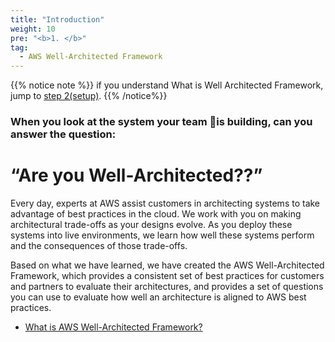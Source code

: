 ```yaml
---
title: "Introduction"
weight: 10
pre: "<b>1. </b>"
tag:
  - AWS Well-Architected Framework
---
```


{{% notice note %}}
if you understand What is Well Architected Framework, jump to [step 2(setup)](/setup).
{{% /notice%}}


### When you look at the system your team is building, can you answer the question:

# “Are you Well-Architected??”


Every day, experts at AWS assist customers in architecting systems to take advantage of best practices in the cloud. We work with you on making architectural trade-offs as your designs evolve. As you deploy these systems into live environments, we learn how well these systems perform and the consequences of those trade-offs.

Based on what we have learned, we have created the AWS Well-Architected Framework, which provides a consistent set of best practices for customers and partners to evaluate their architectures, and provides a set of questions you can use to evaluate how well an architecture is aligned to AWS best practices.

- [What is AWS Well-Architected Framework?](/en/introduction/framework)
